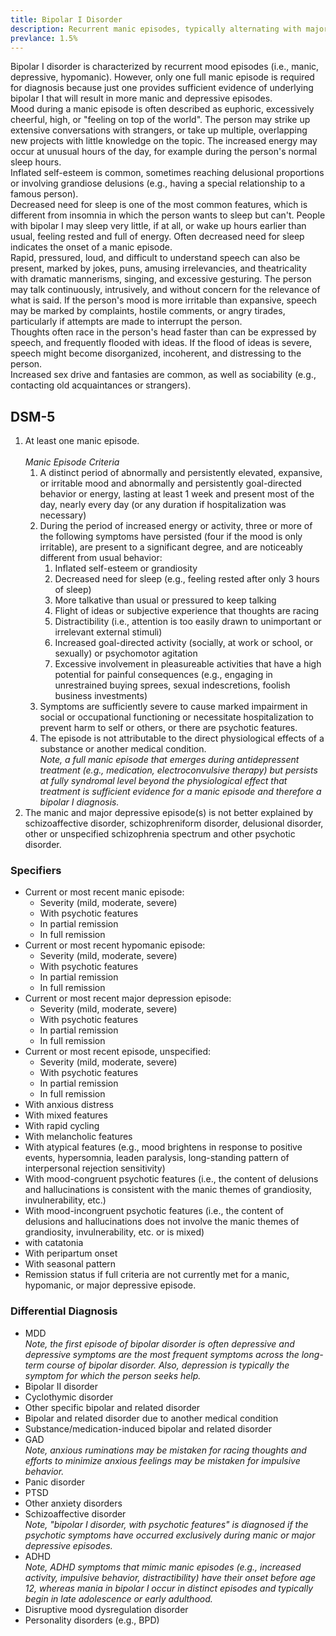```yaml
---
title: Bipolar I Disorder
description: Recurrent manic episodes, typically alternating with major depressive episodes over time.
prevlance: 1.5%
---
```


Bipolar I disorder is characterized by recurrent mood episodes (i.e., manic, depressive, hypomanic). However, only one full manic episode is required for diagnosis because just one provides sufficient evidence of underlying bipolar I that will result in more manic and depressive episodes.  
Mood during a manic episode is often described as euphoric, excessively cheerful, high, or "feeling on top of the world". The person may strike up extensive conversations with strangers, or take up multiple, overlapping new projects with little knowledge on the topic. The increased energy may occur at unusual hours of the day, for example during the person's normal sleep hours.  
Inflated self-esteem is common, sometimes reaching delusional proportions or involving grandiose delusions (e.g., having a special relationship to a famous person).  
Decreased need for sleep is one of the most common features, which is different from insomnia in which the person wants to sleep but can't. People with bipolar I may sleep very little, if at all, or wake up hours earlier than usual, feeling rested and full of energy. Often decreased need for sleep indicates the onset of a manic episode.  
Rapid, pressured, loud, and difficult to understand speech can also be present, marked by jokes, puns, amusing irrelevancies, and theatricality with dramatic mannerisms, singing, and excessive gesturing. The person may talk continuously, intrusively, and without concern for the relevance of what is said. If the person's mood is more irritable than expansive, speech may be marked by complaints, hostile comments, or angry tirades, particularly if attempts are made to interrupt the person.  
Thoughts often race in the person's head faster than can be expressed by speech, and frequently flooded with ideas. If the flood of ideas is severe, speech might become disorganized, incoherent, and distressing to the person.  
Increased sex drive and fantasies are common, as well as sociability (e.g., contacting old acquaintances or strangers). 

## DSM-5
1. At least one manic episode.  
    <br>
    <i>Manic Episode Criteria</i>  
    1. A distinct period of abnormally and persistently elevated, expansive, or irritable mood and abnormally and persistently goal-directed behavior or energy, lasting at least 1 week and present most of the day, nearly every day (or any duration if hospitalization was necessary)
    2. During the period of increased energy or activity, three or more of the following symptoms have persisted (four if the mood is only irritable), are present to a significant degree, and are noticeably different from usual behavior:  
        1. Inflated self-esteem or grandiosity  
        2. Decreased need for sleep (e.g., feeling rested after only 3 hours of sleep)  
        3. More talkative than usual or pressured to keep talking  
        4. Flight of ideas or subjective experience that thoughts are racing  
        5. Distractibility (i.e., attention is too easily drawn to unimportant or irrelevant external stimuli)  
        6. Increased goal-directed activity (socially, at work or school, or sexually) or psychomotor agitation  
        7. Excessive involvement in pleasureable activities that have a high potential for painful consequences (e.g., engaging in unrestrained buying sprees, sexual indescretions, foolish business investments)  
    3. Symptoms are sufficiently severe to cause marked impairment in social or occupational functioning or necessitate hospitalization to prevent harm to self or others, or there are psychotic features.  
    4. The episode is not attributable to the direct physiological effects of a substance or another medical condition.  
    <i>Note, a full manic episode that emerges during antidepressent treatment (e.g., medication, electroconvulsive therapy) but persists at fully syndromal level beyond the physiological effect that treatment is sufficient evidence for a manic episode and therefore a bipolar I diagnosis.</i>  
2. The manic and major depressive episode(s) is not better explained by schizoaffective disorder, schizophreniform disorder, delusional disorder, other or unspecified schizophrenia spectrum and other psychotic disorder.

### Specifiers
- Current or most recent manic episode:  
    - Severity (mild, moderate, severe)  
    - With psychotic features 
    - In partial remission  
    - In full remission
- Current or most recent hypomanic episode:  
    - Severity (mild, moderate, severe)  
    - With psychotic features 
    - In partial remission  
    - In full remission
- Current or most recent major depression episode: 
    - Severity (mild, moderate, severe)  
    - With psychotic features 
    - In partial remission  
    - In full remission
- Current or most recent episode, unspecified:  
    - Severity (mild, moderate, severe)  
    - With psychotic features 
    - In partial remission  
    - In full remission
- With anxious distress  
- With mixed features  
- With rapid cycling  
- With melancholic features  
- With atypical features (e.g., mood brightens in response to positive events, hypersomnia, leaden paralysis, long-standing pattern of interpersonal rejection sensitivity)  
- With mood-congruent psychotic features (i.e., the content of delusions and hallucinations is consistent with the manic themes of grandiosity, invulnerability, etc.)  
- With mood-incongruent psychotic features (i.e., the content of delusions and hallucinations does not involve the manic themes of grandiosity, invulnerability, etc. or is mixed)  
- with catatonia 
- With peripartum onset  
- With seasonal pattern
- Remission status if full criteria are not currently met for a manic, hypomanic, or major depressive episode.

### Differential Diagnosis
- MDD  
<i>Note, the first episode of bipolar disorder is often depressive and depressive symptoms are the most frequent symptoms across the long-term course of bipolar disorder. Also, depression is typically the symptom for which the person seeks help.</i>
- Bipolar II disorder  
- Cyclothymic disorder  
- Other specific bipolar and related disorder  
- Bipolar and related disorder due to another medical condition  
- Substance/medication-induced bipolar and related disorder
- GAD  
<i>Note, anxious ruminations may be mistaken for racing thoughts and efforts to minimize anxious feelings may be mistaken for impulsive behavior.</i>
- Panic disorder  
- PTSD  
- Other anxiety disorders
- Schizoaffective disorder  
<i>Note, "bipolar I disorder, with psychotic features" is diagnosed if the psychotic symptoms have occurred exclusively during manic or major depressive episodes.</i> 
- ADHD  
<i>Note, ADHD symptoms that mimic manic episodes (e.g., increased activity, impulsive behavior, distractibility) have their onset before age 12, whereas mania in bipolar I occur in distinct episodes and typically begin in late adolescence or early adulthood.</i>  
- Disruptive mood dysregulation disorder  
- Personality disorders (e.g., BPD)